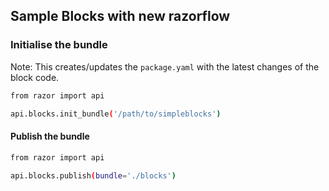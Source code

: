 ## Sample Blocks with new razorflow


### Initialise the bundle

Note: This creates/updates the `package.yaml` with the latest changes of the block code. 

```bash
from razor import api

api.blocks.init_bundle('/path/to/simpleblocks')

```

#### Publish the bundle


```bash
from razor import api

api.blocks.publish(bundle='./blocks')
```